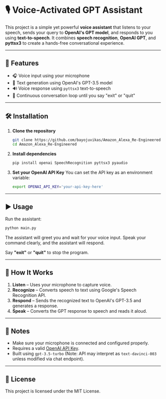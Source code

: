 # 🎙️ Voice-Activated GPT Assistant

This project is a simple yet powerful **voice assistant** that listens to your speech, sends your query to **OpenAI's GPT model**, and responds to you using **text-to-speech**. It combines **speech recognition**, **OpenAI GPT**, and **pyttsx3** to create a hands-free conversational experience.

---

## 🚀 Features

* 🎧 Voice input using your microphone
* 🧠 Text generation using OpenAI's GPT-3.5 model
* 🔊 Voice response using `pyttsx3` text-to-speech
* 🔁 Continuous conversation loop until you say "exit" or "quit"

---

## 🛠️ Installation

1. **Clone the repository**

   ```bash
   git clone https://github.com/bayojuvikas/Amazon_Alexa_Re-Engineered.git
   cd Amazon_Alexa_Re-Engineered
   ```

2. **Install dependencies**

   ```bash
   pip install openai SpeechRecognition pyttsx3 pyaudio
   ```

3. **Set your OpenAI API Key**
   You can set the API key as an environment variable:

   ```bash
   export OPENAI_API_KEY='your-api-key-here'
   ```

---

## ▶️ Usage

Run the assistant:

```bash
python main.py
```

The assistant will greet you and wait for your voice input. Speak your command clearly, and the assistant will respond.

Say **"exit"** or **"quit"** to stop the program.

---

## 🧠 How It Works

1. **Listen** – Uses your microphone to capture voice.
2. **Recognize** – Converts speech to text using Google's Speech Recognition API.
3. **Respond** – Sends the recognized text to OpenAI's GPT-3.5 and generates a response.
4. **Speak** – Converts the GPT response to speech and reads it aloud.

---

## 📌 Notes

* Make sure your microphone is connected and configured properly.
* Requires a valid [OpenAI API Key](https://platform.openai.com/account/api-keys).
* Built using `gpt-3.5-turbo` (Note: API may interpret as `text-davinci-003` unless modified via chat endpoint).

---

## 📄 License

This project is licensed under the MIT License.
